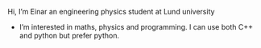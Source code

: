 Hi, I’m Einar an engineering physics student at Lund university
- I’m interested in maths, physics and programming. I can use both C++ and python but prefer python. 
